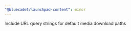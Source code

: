 ```yaml
---
"@bluecadet/launchpad-content": minor
---
```


Include URL query strings for default media download paths

